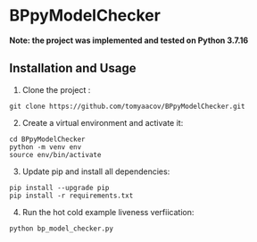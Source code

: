 # BPpyModelChecker

<b>Note: the project was implemented and tested on Python 3.7.16</b>

## Installation and Usage

1. Clone the project :

```shell
git clone https://github.com/tomyaacov/BPpyModelChecker.git
```

2. Create a virtual environment and activate it:

```shell
cd BPpyModelChecker
python -m venv env 
source env/bin/activate
```

3. Update pip and install all dependencies:

```shell
pip install --upgrade pip
pip install -r requirements.txt
```

4. Run the hot cold example liveness verfiication:
 
```shell
python bp_model_checker.py
```